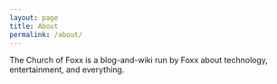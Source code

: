 ```yaml
---
layout: page
title: About
permalink: /about/
---
```


The Church of Foxx is a blog-and-wiki run by Foxx about technology, entertainment, and everything.
